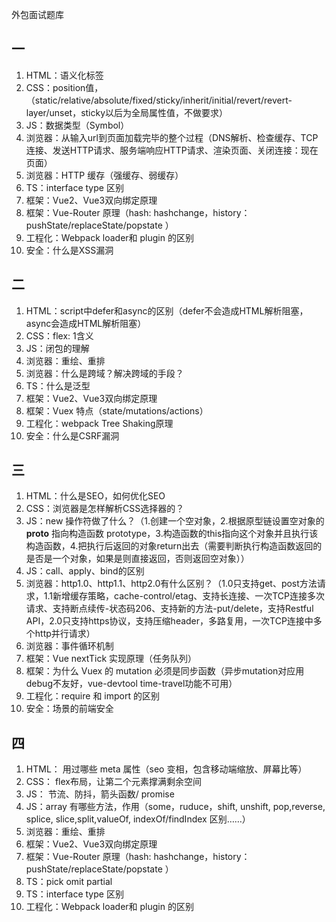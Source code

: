 外包面试题库
## 一
1. HTML：语义化标签
2. CSS：position值，（static/relative/absolute/fixed/sticky/inherit/initial/revert/revert-layer/unset，sticky以后为全局属性值，不做要求）
3. JS：数据类型（Symbol）
4. 浏览器：从输入url到页面加载完毕的整个过程（DNS解析、检查缓存、TCP连接、发送HTTP请求、服务端响应HTTP请求、渲染页面、关闭连接：现在页面）
5. 浏览器：HTTP 缓存（强缓存、弱缓存）
6. TS：interface type 区别
7. 框架：Vue2、Vue3双向绑定原理
8. 框架：Vue-Router 原理（hash: hashchange，history：pushState/replaceState/popstate ）
9. 工程化：Webpack loader和 plugin 的区别
10. 安全：什么是XSS漏洞

## 二
1. HTML：script中defer和async的区别（defer不会造成HTML解析阻塞，async会造成HTML解析阻塞）
2. CSS：flex: 1含义
3. JS：闭包的理解
4. 浏览器：重绘、重排
5. 浏览器：什么是跨域？解决跨域的手段？
6. TS：什么是泛型
7. 框架：Vue2、Vue3双向绑定原理
8. 框架：Vuex 特点（state/mutations/actions）
9. 工程化：webpack Tree Shaking原理
10. 安全：什么是CSRF漏洞

## 三
1. HTML：什么是SEO，如何优化SEO
2. CSS：浏览器是怎样解析CSS选择器的？
3. JS：new 操作符做了什么？（1.创建一个空对象，2.根据原型链设置空对象的 __proto__ 指向构造函数 prototype，3.构造函数的this指向这个对象并且执行该构造函数，4.把执行后返回的对象return出去（需要判断执行构造函数返回的是否是一个对象，如果是则直接返回，否则返回空对象））
4. JS：call、apply、bind的区别
5. 浏览器：http1.0、http1.1、http2.0有什么区别？（1.0只支持get、post方法请求，1.1新增缓存策略，cache-control/etag、支持长连接、一次TCP连接多次请求、支持断点续传-状态码206、支持新的方法-put/delete，支持Restful API，2.0只支持https协议，支持压缩header，多路复用，一次TCP连接中多个http并行请求）
6. 浏览器：事件循环机制
7. 框架：Vue nextTick 实现原理（任务队列）
8. 框架：为什么 Vuex 的 mutation 必须是同步函数（异步mutation对应用debug不友好，vue-devtool time-travel功能不可用）
9. 工程化：require 和 import 的区别
10. 安全：场景的前端安全

## 四
1. HTML： 用过哪些 meta 属性（seo 变相，包含移动端缩放、屏幕比等）
2. CSS： flex布局，让第二个元素撑满剩余空间
3. JS： 节流、防抖，箭头函数/ promise
4. JS：array 有哪些方法，作用（some，ruduce，shift, unshift, pop,reverse, splice, slice,split,valueOf, indexOf/findIndex 区别……）
5. 浏览器：重绘、重排
6. 框架：Vue2、Vue3双向绑定原理
7. 框架：Vue-Router 原理（hash: hashchange，history：pushState/replaceState/popstate ）
8. TS：pick omit partial
9. TS：interface type 区别
10. 工程化：Webpack loader和 plugin 的区别
